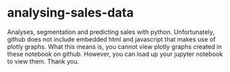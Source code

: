 # analysing-sales-data
Analyses, segmentation and predicting sales with python.
Unfortunately, github does not include embedded html and javascript that makes use of plotly graphs. What this means is, you cannot view plotly graphs created in these notebook on github. However, you can load up your jupyter notebook to view them. Thank you.
